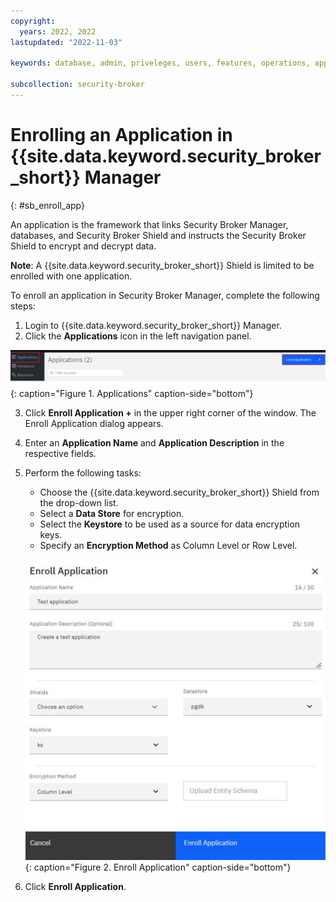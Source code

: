 ```yaml
---
copyright:
  years: 2022, 2022
lastupdated: "2022-11-03"

keywords: database, admin, priveleges, users, features, operations, application

subcollection: security-broker
---
```


# Enrolling an Application in {{site.data.keyword.security_broker_short}} Manager
{: #sb_enroll_app}

An application is the framework that links Security Broker Manager,
databases, and Security Broker Shield and instructs the Security Broker
Shield to encrypt and decrypt data.

**Note**: A {{site.data.keyword.security_broker_short}} Shield is limited to be enrolled with one
application.

To enroll an application in Security Broker Manager, complete the
following steps:

1.  Login to {{site.data.keyword.security_broker_short}} Manager.
2.  Click the **Applications** icon in the left navigation panel.

![Applications](../images/add_app.svg){: caption="Figure 1. Applications" caption-side="bottom"}

3.  Click **Enroll Application +** in the upper right corner of the window. The
    Enroll Application dialog appears.

4.  Enter an **Application Name** and **Application Description** in the
    respective fields.

5.  Perform the following tasks:
    - Choose the {{site.data.keyword.security_broker_short}} Shield from the drop-down list.
    - Select a **Data Store** for encryption.
    - Select the **Keystore** to be used as a source for data encryption keys.  
    - Specify an **Encryption Method** as Column Level or Row Level. 

    ![Enroll Application](../images/enroll_app.svg){: caption="Figure 2. Enroll Application" caption-side="bottom"}

6.  Click **Enroll Application**.

